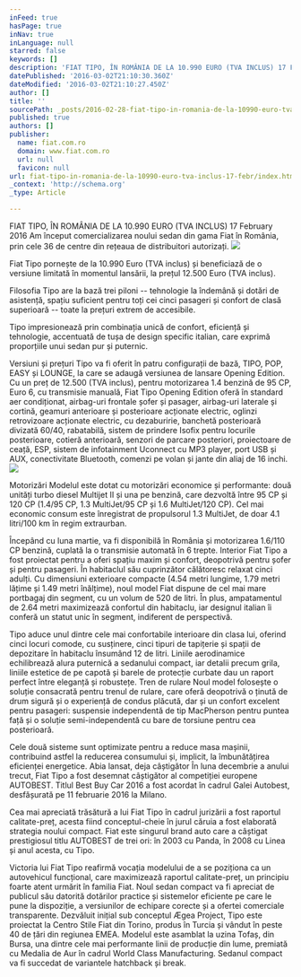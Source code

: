 ```yaml
---
inFeed: true
hasPage: true
inNav: true
inLanguage: null
starred: false
keywords: []
description: 'FIAT TIPO, ÎN ROMÂNIA DE LA 10.990 EURO (TVA INCLUS) 17 February 2016  Am început comercializarea noului sedan din gama Fiat în România, prin cele 36 de centre '
datePublished: '2016-03-02T21:10:30.360Z'
dateModified: '2016-03-02T21:10:27.450Z'
author: []
title: ''
sourcePath: _posts/2016-02-28-fiat-tipo-in-romania-de-la-10990-euro-tva-inclus-17-febr.md
published: true
authors: []
publisher:
  name: fiat.com.ro
  domain: www.fiat.com.ro
  url: null
  favicon: null
url: fiat-tipo-in-romania-de-la-10990-euro-tva-inclus-17-febr/index.html
_context: 'http://schema.org'
_type: Article

---
```

FIAT TIPO, ÎN ROMÂNIA DE LA 10.990 EURO (TVA INCLUS) 17 February 2016 Am început comercializarea noului sedan din gama Fiat în România, prin cele 36 de centre din rețeaua de distribuitori autorizați.
![](https://the-grid-user-content.s3-us-west-2.amazonaws.com/5b2eb3b7-6fa1-4ad4-a504-d980a54f972b.jpg)

Fiat Tipo pornește de la 10.990 Euro (TVA inclus) și beneficiază de o versiune limitată în momentul lansării, la prețul 12.500 Euro (TVA inclus).  

Filosofia Tipo are la bază trei piloni -- tehnologie la îndemână și dotări de asistență, spațiu suficient pentru toți cei cinci pasageri și confort de clasă superioară -- toate la prețuri extrem de accesibile.

Tipo impresionează prin combinația unică de confort, eficiență și tehnologie, accentuată de tușa de design specific italian, care exprimă proporțiile unui sedan pur și puternic. 

Versiuni și prețuri Tipo va fi oferit în patru configurații de bază, TIPO, POP, EASY și LOUNGE, la care se adaugă versiunea de lansare Opening Edition. Cu un preț de 12.500 (TVA inclus), pentru motorizarea 1.4 benzină de 95 CP, Euro 6, cu transmisie manuală, Fiat Tipo Opening Edition oferă în standard aer condiționat, airbag-uri frontale șofer și pasager, airbag-uri laterale și cortină, geamuri anterioare și posterioare acționate electric, oglinzi retrovizoare acționate electric, cu dezaburirie, banchetă posterioară divizată 60/40, rabatabilă, sistem de prindere Isofix pentru locurile posterioare, cotieră anterioară, senzori de parcare posteriori, proiectoare de ceață, ESP, sistem de infotainment Uconnect cu MP3 player, port USB și AUX, conectivitate Bluetooth, comenzi pe volan și jante din aliaj de 16 inchi. ![](https://the-grid-user-content.s3-us-west-2.amazonaws.com/24f04b2f-6d81-4a88-a161-1907fd91db95.jpg)

Motorizări Modelul este dotat cu motorizări economice și performante: două unități turbo diesel Multijet II și una pe benzină, care dezvoltă între 95 CP și 120 CP (1.4/95 CP, 1.3 MultiJet/95 CP și 1.6 MultiJet/120 CP). Cel mai economic consum este înregistrat de propulsorul 1.3 MultiJet, de doar 4.1 litri/100 km în regim extraurban. 

Începând cu luna martie, va fi disponibilă în România și motorizarea 1.6/110 CP benzină, cuplată la o transmisie automată în 6 trepte. Interior Fiat Tipo a fost proiectat pentru a oferi spațiu maxim și confort, deopotrivă pentru șofer și pentru pasageri. În habitaclul său cuprinzător călătoresc relaxat cinci adulți. Cu dimensiuni exterioare compacte (4.54 metri lungime, 1.79 metri lățime și 1.49 metri înălțime), noul model Fiat dispune de cel mai mare portbagaj din segment, cu un volum de 520 de litri. În plus, ampatamentul de 2.64 metri maximizează confortul din habitaclu, iar designul italian îi conferă un statut unic în segment, indiferent de perspectivă.

Tipo aduce unul dintre cele mai confortabile interioare din clasa lui, oferind cinci locuri comode, cu susținere, cinci tipuri de tapițerie și spații de depozitare în habitaclu însumând 12 de litri. Liniile aerodinamice echilibrează alura puternică a sedanului compact, iar detalii precum grila, liniile estetice de pe capotă și barele de protecție curbate dau un raport perfect între eleganță și robustețe. Tren de rulare Noul model folosește o soluție consacrată pentru trenul de rulare, care oferă deopotrivă o ținută de drum sigură și o experiență de condus plăcută, dar și un confort excelent pentru pasageri: suspensie independentă de tip MacPherson pentru puntea față și o soluție semi-independentă cu bare de torsiune pentru cea posterioară.

Cele două sisteme sunt optimizate pentru a reduce masa mașinii, contribuind astfel la reducerea consumului și, implicit, la îmbunătățirea eficienței energetice. Abia lansat, deja câștigător În luna decembrie a anului trecut, Fiat Tipo a fost desemnat câștigător al competiției europene AUTOBEST. Titlul Best Buy Car 2016 a fost acordat în cadrul Galei Autobest, desfășurată pe 11 februarie 2016 la Milano. 

Cea mai apreciată trăsătură a lui Fiat Tipo  în cadrul jurizării a fost raportul calitate-preț, acesta fiind conceptul-cheie în jurul căruia a fost elaborată strategia noului compact. Fiat este singurul brand auto care a câștigat prestigiosul titlu AUTOBEST de trei ori: în 2003 cu Panda, în 2008 cu Linea și anul acesta, cu Tipo. 

Victoria lui Fiat Tipo reafirmă vocația modelului de a se poziționa ca un autovehicul funcțional, care maximizează raportul calitate-preț, un principiu foarte atent urmărit în familia Fiat. Noul sedan compact va fi apreciat de publicul său datorită dotărilor practice și sistemelor eficiente pe care le pune la dispoziție, a versiunilor de echipare corecte și a ofertei comerciale transparente.   Dezvăluit inițial sub conceptul Ægea Project, Tipo este proiectat la Centro Stile Fiat din Torino, produs în Turcia și vândut în peste 40 de țări din regiunea EMEA. Modelul este asamblat la uzina Tofaș, din Bursa, una dintre cele mai performante linii de producție din lume, premiată cu Medalia de Aur în cadrul World Class Manufacturing. Sedanul compact va fi succedat de variantele hatchback și break.